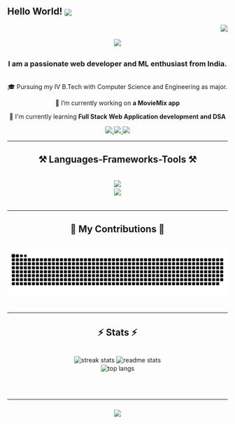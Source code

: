 ## Hello World! <img align="center" src="https://github.com/TheDudeThatCode/TheDudeThatCode/blob/master/Assets/Earth.gif" width="29px">
<img align="right" src="https://visitor-badge.laobi.icu/badge?page_id=vishnu-vardhan56.vishnu-vardhan56" />

<h1 align="center">
    <img src="https://readme-typing-svg.herokuapp.com/?font=Righteous&size=35&center=true&vCenter=true&width=500&height=70&duration=3500&lines=Hi+There!+👋;+I'm+Vishnu!;" />
</h1>

<h3 align="center">I am a passionate web developer and ML enthusiast from India.</h3>

<br/>
<div align="center">
 🎓 Pursuing my IV B.Tech with Computer Science and Engineering as major.
 
 🔭 I’m currently working on **a MovieMix app**

 🌱 I'm currently learning **Full Stack Web Application development and DSA**

 <!--[//]: # 💬 Ask me about **Node.js, React, Firebase, MongoDB... or anything [here](https://github.com/salesp07/salesp07/issues)**

 [//]: # ⚡ Fun fact **Game of Thrones Night's Watch cloaks are made from Ikea rugs** -->
 
 </div>
 
<div align="center"> 
  <a href="mailto:vishnuvardhant56@gmail.com">
    <img src="https://img.shields.io/badge/Gmail-333333?style=for-the-badge&logo=gmail&logoColor=red" />
  </a>
  <a href="https://www.linkedin.com/in/vishnu-vardhan24/" target="_blank">
    <img src="https://img.shields.io/badge/LinkedIn-0077B5?style=for-the-badge&logo=linkedin&logoColor=white" target="_blank" />
  </a>
  <a href="" target="_blank">
     <img src="https://img.shields.io/badge/Portfolio-FF5722?style=for-the-badge&logo=todoist&logoColor=white" target="_blank" /> <!-- sqlite, safari, google-chrome are other good icon options -->
  </a>
</div>

 <hr/>
 
<h2 align="center">⚒️ Languages-Frameworks-Tools ⚒️</h2>
<br/>
<div align="center">
    <img src="https://skillicons.dev/icons?i=java,python,javascript,typescript,firebase,mongodb" /><br>
    <img src="https://skillicons.dev/icons?i=html,css,bootstrap,react,nodejs,vscode,git,github" />
</div>
<br/>
<hr/>
<div align="center">
  <h2>🐍 My Contributions 🐍</h2>
  <br>
  <img alt="snake eating my contributions" src="https://raw.githubusercontent.com/vishnu-vardhan56/vishnu-vardhan56/output/github-contribution-grid-snake.svg" />
  <br/><br/>
</div>
<hr/>
<h2 align="center">⚡ Stats ⚡</h2>
<br>
<div align=center>
  <img width=390 src="https://streak-stats.demolab.com/?user=vishnu-vardhan56&count_private=false&theme=react&border_radius=10" alt="streak stats"/>
    <img width=390 src="https://github-readme-stats.vercel.app/api?username=vishnu-vardhan56&count_private=true&show_icons=true&theme=react&rank_icon=github&border_radius=10" alt="readme stats" />
  <br/>
  <img width=325 align="center" src="https://github-readme-stats.vercel.app/api/top-langs/?username=vishnu-vardhan56&hide=HTML&langs_count=8&layout=compact&theme=react&border_radius=10&size_weight=0.5&count_weight=0.5&exclude_repo=github-readme-stats" alt="top langs" />
</div>

<br/><br/>
<hr/>

<h3 align="center">
    <img src="https://readme-typing-svg.herokuapp.com/?font=Righteous&size=25&center=true&vCenter=true&width=500&height=70&duration=4000&lines=Thanks+for+visiting!+✌️;I'm+always+down+to+collab+:)">
</h3>
<br/>
